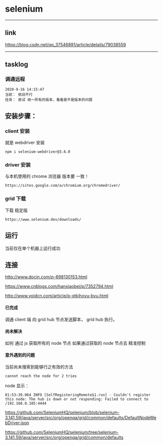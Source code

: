 # selenium

---

## link

https://blog.csdn.net/qq_37546891/article/details/79038559

---

## tasklog

### 调通远程

```
2020-9-16 14:15:47
当前： 依旧不行
任务： 尝试 统一所有的版本，看看是不是版本的问题
```

## 安装步骤：

### client 安装

就是 webdriver 安装

```
npm i selenium-webdriver@3.6.0
```

### driver 安装

与本机使用的 chrome 浏览器 版本要 一致！

```
https://sites.google.com/a/chromium.org/chromedriver/
```

### grid 下载

下载 稳定版

```
https://www.selenium.dev/downloads/
```

## 运行

当前仅在单个机器上运行成功

## 连接

http://www.docin.com/p-698130153.html

https://www.cnblogs.com/hanxiaobei/p/7352794.html

http://www.voidcn.com/article/p-qtkihoyu-bvu.html

#### 已完成

调通 client 端 向 grid hub 节点发送脚本， grid hub 执行。

#### 尚未解决

如何 通过 js 获取所有的 node 节点
如果通过获取的 node 节点去 精准控制

#### 意外遇到的问题

当前尚未搜索到能够行之有效的方法

```
cannot reach the node for 2 tries
```

node 显示：

```
01:53:39.064 INFO [SelfRegisteringRemote$1.run] - Couldn't register this node: The hub is down or not responding: Failed to connect to /192.168.0.105:4444
```

https://github.com/SeleniumHQ/selenium/blob/selenium-3.141.59/java/server/src/org/openqa/grid/common/defaults/DefaultNodeWebDriver.json

https://github.com/SeleniumHQ/selenium/tree/selenium-3.141.59/java/server/src/org/openqa/grid/common/defaults
